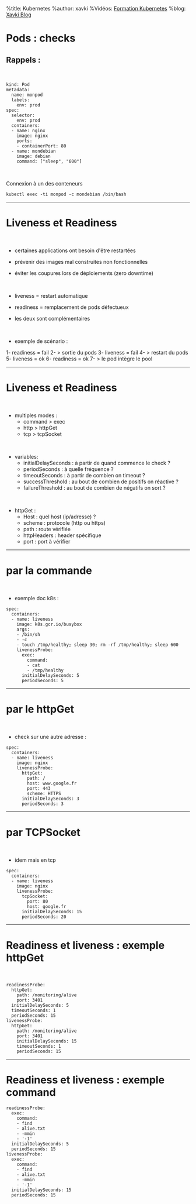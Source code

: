 %title: Kubernetes 
%author: xavki
%Vidéos: [Formation Kubernetes](https://www.youtube.com/playlist?list=PLn6POgpklwWqfzaosSgX2XEKpse5VY2v5)
%blog: [Xavki Blog](https://xavki.blog)

# Pods : checks


## Rappels :

<br>

```
kind: Pod
metadata:
  name: monpod
  labels:
    env: prod
spec:
  selector:
    env: prod
  containers:
  - name: nginx
    image: nginx
    ports:
    - containerPort: 80
  - name: mondebian
    image: debian
    command: ["sleep", "600"]
```
<br>

Connexion à un des conteneurs 

```
kubectl exec -ti monpod -c mondebian /bin/bash
```

-------------------------------------------------------------------------

# Liveness et Readiness


<br>

* certaines applications ont besoin d'être restartées

* prévenir des images mal construites non fonctionnelles

* éviter les coupures lors de déploiements (zero downtime)

<br>

* liveness = restart automatique

* readiness = remplacement de pods défectueux

* les deux sont complémentaires

<br>

* exemple de scénario :

1- readiness = fail
2- > sortie du pods
3- liveness = fail
4- > restart du pods
5- liveness = ok
6- readiness = ok
7- > le pod intègre le pool

-------------------------------------------------------------------------

# Liveness et Readiness


<br>

* multiples modes :
	- command > exec
	- http > httpGet
	- tcp > tcpSocket

<br>

* variables:
	- initialDelaySeconds : à partir de quand commence le check ?
	- periodSeconds : à quelle fréquence ?
	- timeoutSeconds : à partir de combien on timeout ?
	- successThreshold : au bout de combien de positifs on réactive ?
	- failureThreshold : au bout de combien de négatifs on sort ?

<br>

* httpGet :
	- Host : quel host (ip/adresse) ?
	- scheme : protocole (http ou https)
	- path : route vérifiée
	- httpHeaders : header spécifique
	- port : port à vérifier

-------------------------------------------------------------------------


#  par la commande


<br>

* exemple doc k8s :

```
spec:
  containers:
  - name: liveness
    image: k8s.gcr.io/busybox
    args:
    - /bin/sh
    - -c
    - touch /tmp/healthy; sleep 30; rm -rf /tmp/healthy; sleep 600
    livenessProbe:
      exec:
        command:
        - cat
        - /tmp/healthy
      initialDelaySeconds: 5
      periodSeconds: 5
```

-----------------------------------------------------------------------


# par le httpGet


<br>

* check sur une autre adresse :

```
spec:
  containers:
  - name: liveness
    image: nginx
    livenessProbe:
      httpGet:
        path: /
        host: www.google.fr
        port: 443
        scheme: HTTPS
      initialDelaySeconds: 3
      periodSeconds: 3
```


-----------------------------------------------------------------------


# par TCPSocket

<br>

* idem mais en tcp

```
spec:
  containers:
  - name: liveness
    image: nginx
    livenessProbe:
      tcpSocket:
        port: 80
        host: google.fr
      initialDelaySeconds: 15
      periodSeconds: 20
```

----------------------------------------------------------------------


# Readiness et liveness : exemple httpGet


<br>

```
readinessProbe:
  httpGet:
    path: /monitoring/alive
    port: 3401
  initialDelaySeconds: 5
  timeoutSeconds: 1
  periodSeconds: 15
livenessProbe:
  httpGet:
    path: /monitoring/alive
    port: 3401
    initialDelaySeconds: 15
    timeoutSeconds: 1
    periodSeconds: 15
```

----------------------------------------------------------------------

# Readiness et liveness : exemple command


```
readinessProbe:
  exec:
    command:
    - find
    - alive.txt
    - -mmin
    - '-1'
  initialDelaySeconds: 5
  periodSeconds: 15
livenessProbe:
  exec:
    command:
    - find
    - alive.txt
    - -mmin
    - '-1'
  initialDelaySeconds: 15
  periodSeconds: 15
```
